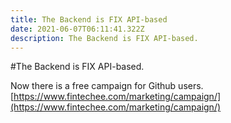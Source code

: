 ```yaml
---
title: The Backend is FIX API-based
date: 2021-06-07T06:11:41.322Z
description: The Backend is FIX API-based.
---
```

#The Backend is FIX API-based.

Now there is a free campaign for Github users.
[https://www.fintechee.com/marketing/campaign/](https://www.fintechee.com/marketing/campaign/)